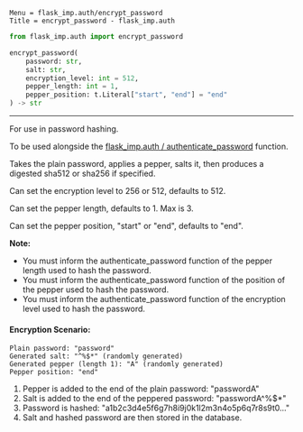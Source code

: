 ```
Menu = flask_imp.auth/encrypt_password
Title = encrypt_password - flask_imp.auth
```

```python
from flask_imp.auth import encrypt_password
```

```python
encrypt_password(
    password: str,
    salt: str,
    encryption_level: int = 512,
    pepper_length: int = 1,
    pepper_position: t.Literal["start", "end"] = "end"
) -> str
```

---

For use in password hashing.

To be used alongside the [flask_imp.auth / authenticate_password](flask_imp_auth-authenticate_password.html) function.

Takes the plain password, applies a pepper, salts it, then produces a digested sha512 or sha256 if specified.

Can set the encryption level to 256 or 512, defaults to 512.

Can set the pepper length, defaults to 1. Max is 3.

Can set the pepper position, "start" or "end", defaults to "end".

**Note:**

- You must inform the authenticate_password function of the pepper length used to hash the password.
- You must inform the authenticate_password function of the position of the pepper used to hash the password.
- You must inform the authenticate_password function of the encryption level used to hash the password.

#### Encryption Scenario:

```
Plain password: "password"
Generated salt: "^%$*" (randomly generated)
Generated pepper (length 1): "A" (randomly generated)
Pepper position: "end"
```

1. Pepper is added to the end of the plain password: "passwordA"
2. Salt is added to the end of the peppered password: "passwordA^%$*"
3. Password is hashed: "a1b2c3d4e5f6g7h8i9j0k1l2m3n4o5p6q7r8s9t0..."
4. Salt and hashed password are then stored in the database.

